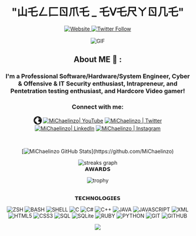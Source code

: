 <div align="center">
  
# "山乇ㄥ匚ㄖ爪乇 _ 乇ᐯ乇尺ㄚㄖ几乇"
[![Website](https://img.shields.io/website?style=for-the-badge&url=https%3A%2F%2Fbeacons.ai%2Fcyberworld)
](https://img.shields.io/&up_color=blue&up_message=online&url=https%3A%2F%2Fbeacons.ai%2Fcyberworld)
[![Twitter Follow](https://img.shields.io/badge/follow-%40{llmichaelinzoll}-1DA1F2?logo=twitter&style={style})](https://twitter.com/intent/follow?original_referer=https%3A%2F%2Fgithub.com%2Fllmichaelinzoll&screen_name=llmichaelinzoll)

  
<div align="center">
<img hight="800" width="1600" alt="GIF" align="center" src="https://github.com/MiChaelinzo/MiChaelinzo/blob/master/source.gif">
</div>

<div align="center">

## About ME 💬 :

###  I'm a Professional Software/Hardware/System Engineer, Cyber & Offensive & IT Security enthusiast, Intrapreneur, and Pentetration testing enthusiast, and Hardcore Video gamer!
### Connect with me:
[<img align="center" alt="beacons.ai/michaelinzo" width="22px" src="https://raw.githubusercontent.com/iconic/open-iconic/master/svg/globe.svg" />][website] 
[<img align="center" alt="MiChaelinzo| YouTube" width="22px" src="https://cdn.jsdelivr.net/npm/simple-icons@v3/icons/youtube.svg" />][youtube] 
[<img align="center" alt="MiChaelinzo | Twitter" width="22px" src="https://cdn.jsdelivr.net/npm/simple-icons@v3/icons/twitter.svg" />][twitter] 
[<img align="center" alt="MiChaelinzo| LinkedIn" width="22px" src="https://cdn.jsdelivr.net/npm/simple-icons@v3/icons/linkedin.svg" />][linkedin] 
[<img align="center" alt="MiChaelinzo | Instagram" width="22px" src="https://cdn.jsdelivr.net/npm/simple-icons@v3/icons/instagram.svg" />][instagram] 
</div>

<br />

[![MiChaelinzo GitHub Stats](https://github-readme-stats-git-masterrstaa-rickstaa.vercel.app/api?username=MiChaelinzo&&show_icons=true&&them=&hide_title=false&&theme=radical")](https://github.com/MiChaelinzo)
  
<img src="https://streak-stats.demolab.com?user=michaelinzo&theme=white" height="180" alt="streaks graph" />

<br />
𝗔𝗪𝗔𝗥𝗗𝗦

![trophy](https://github-profile-trophy.vercel.app/?username=ryo-ma&row=2&column=3&&theme=radical)

<br />
𝗧𝗘𝗖𝗛𝗡𝗢𝗟𝗢𝗚𝗜𝗘𝗦

![ZSH](https://img.shields.io/badge/-ZSH-black?style=flat-square&logo=ZSH)
![BASH](https://img.shields.io/badge/-BASH-black?style=flat-square&logo=BASH)
![SHELL](https://img.shields.io/badge/-SHELL-black?style=flat-square&logo=SHELL)
![C](https://img.shields.io/badge/-C-black?style=flat-square&logo=C)
![C#](https://img.shields.io/badge/-C#-black?style=flat-square&logo=C#)
![C++](https://img.shields.io/badge/-C++-black?style=flat-square&logo=C++)
![JAVA](https://img.shields.io/badge/-JAVA-black?style=flat-square&logo=JAVA)
![JAVASCRIPT](https://img.shields.io/badge/-JAVASCRIPT-black?style=flat-square&logo=JAVASCRIPT)
![XML](https://img.shields.io/badge/-XML-black?style=flat-square&logo=XML)
![HTML5](https://img.shields.io/badge/-HTML5-black?style=flat-square&logo=HTML5)
![CSS3](https://img.shields.io/badge/-CSS3-black?style=flat-square&logo=CSS3)
![SQL](https://img.shields.io/badge/-SQL-black?style=flat-square&logo=SQL)
![SQLite](https://img.shields.io/badge/-SQLite-black?style=flat-square&logo=SQLite)
![RUBY](https://img.shields.io/badge/-RUBY-black?style=flat-square&logo=RUBY)
![PYTHON](https://img.shields.io/badge/-PYTHON-black?style=flat-square&logo=PYTHON)
![GIT](https://img.shields.io/badge/-GIT-black?style=flat-square&logo=GIT)
![GITHUB](https://img.shields.io/badge/-GITHUB-181717?style=flat-square&logo=GITHUB)

  <img src="https://github-readme-stats-git-masterrstaa-rickstaa.vercel.app/api/top-langs/?username=MiChaelinzo&layout=compact&theme=radical" />



</div>

[website]: https://beacons.ai/michaelinzo
[twitter]: https://twitter.com/llmichaelinzoll
[youtube]: https://www.youtube.com/channel/UCdl0wrFZEO0YkSpQ8QZEQmw?sub_confirmation=1
[instagram]: https://instagram.com/fxmachinima
[linkedin]: https://www.linkedin.com/in/michael-inso-90626619a/
